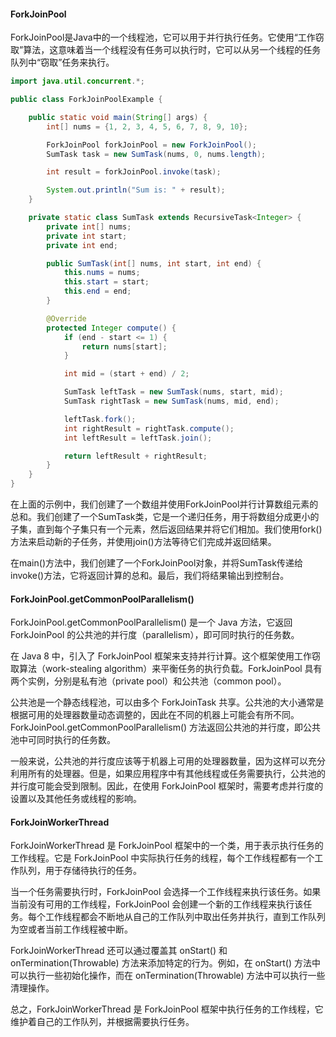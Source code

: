 #### ForkJoinPool

ForkJoinPool是Java中的一个线程池，它可以用于并行执行任务。它使用“工作窃取”算法，这意味着当一个线程没有任务可以执行时，它可以从另一个线程的任务队列中“窃取”任务来执行。

```java
import java.util.concurrent.*;

public class ForkJoinPoolExample {

    public static void main(String[] args) {
        int[] nums = {1, 2, 3, 4, 5, 6, 7, 8, 9, 10};

        ForkJoinPool forkJoinPool = new ForkJoinPool();
        SumTask task = new SumTask(nums, 0, nums.length);

        int result = forkJoinPool.invoke(task);

        System.out.println("Sum is: " + result);
    }

    private static class SumTask extends RecursiveTask<Integer> {
        private int[] nums;
        private int start;
        private int end;

        public SumTask(int[] nums, int start, int end) {
            this.nums = nums;
            this.start = start;
            this.end = end;
        }

        @Override
        protected Integer compute() {
            if (end - start <= 1) {
                return nums[start];
            }

            int mid = (start + end) / 2;

            SumTask leftTask = new SumTask(nums, start, mid);
            SumTask rightTask = new SumTask(nums, mid, end);

            leftTask.fork();
            int rightResult = rightTask.compute();
            int leftResult = leftTask.join();

            return leftResult + rightResult;
        }
    }
}

```

在上面的示例中，我们创建了一个数组并使用ForkJoinPool并行计算数组元素的总和。我们创建了一个SumTask类，它是一个递归任务，用于将数组分成更小的子集，直到每个子集只有一个元素，然后返回结果并将它们相加。我们使用fork()方法来启动新的子任务，并使用join()方法等待它们完成并返回结果。

在main()方法中，我们创建了一个ForkJoinPool对象，并将SumTask传递给invoke()方法，它将返回计算的总和。最后，我们将结果输出到控制台。

#### ForkJoinPool.getCommonPoolParallelism()

ForkJoinPool.getCommonPoolParallelism() 是一个 Java 方法，它返回 ForkJoinPool 的公共池的并行度（parallelism），即可同时执行的任务数。

在 Java 8 中，引入了 ForkJoinPool 框架来支持并行计算。这个框架使用工作窃取算法（work-stealing algorithm）来平衡任务的执行负载。ForkJoinPool 具有两个实例，分别是私有池（private pool）和公共池（common pool）。

公共池是一个静态线程池，可以由多个 ForkJoinTask 共享。公共池的大小通常是根据可用的处理器数量动态调整的，因此在不同的机器上可能会有所不同。ForkJoinPool.getCommonPoolParallelism() 方法返回公共池的并行度，即公共池中可同时执行的任务数。

一般来说，公共池的并行度应该等于机器上可用的处理器数量，因为这样可以充分利用所有的处理器。但是，如果应用程序中有其他线程或任务需要执行，公共池的并行度可能会受到限制。因此，在使用 ForkJoinPool 框架时，需要考虑并行度的设置以及其他任务或线程的影响。

#### ForkJoinWorkerThread

ForkJoinWorkerThread 是 ForkJoinPool 框架中的一个类，用于表示执行任务的工作线程。它是 ForkJoinPool 中实际执行任务的线程，每个工作线程都有一个工作队列，用于存储待执行的任务。

当一个任务需要执行时，ForkJoinPool 会选择一个工作线程来执行该任务。如果当前没有可用的工作线程，ForkJoinPool 会创建一个新的工作线程来执行该任务。每个工作线程都会不断地从自己的工作队列中取出任务并执行，直到工作队列为空或者当前工作线程被中断。

ForkJoinWorkerThread 还可以通过覆盖其 onStart() 和 onTermination(Throwable) 方法来添加特定的行为。例如，在 onStart() 方法中可以执行一些初始化操作，而在 onTermination(Throwable) 方法中可以执行一些清理操作。

总之，ForkJoinWorkerThread 是 ForkJoinPool 框架中执行任务的工作线程，它维护着自己的工作队列，并根据需要执行任务。

